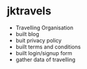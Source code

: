 # jktravels
- Travelling Organisation
- built blog
- buit privacy policy
- built terms and conditions
- built login/signup form
- gather data of travelling
